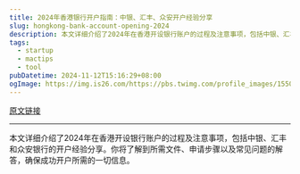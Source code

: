 ```yaml
---
title: 2024年香港银行开户指南：中银、汇丰、众安开户经验分享
slug: hongkong-bank-account-opening-2024
description: 本文详细介绍了2024年在香港开设银行账户的过程及注意事项，包括中银、汇丰和众安银行的开户经验分享。你将了解到所需文件、申请步骤以及常见问题的解答，确保成功开户所需的一切信息。
tags: 
  - startup
  - mactips
  - tool
pubDatetime: 2024-11-12T15:16:29+08:00
ogImage: https://img.is26.com/https://pbs.twimg.com/profile_images/1550157622300786688/672YmCpB_400x400.jpg/w=800
---
```


[原文链接](https://luolei.org/how-to-open-a-bank-account-in-hongkong-2024)

---

本文详细介绍了2024年在香港开设银行账户的过程及注意事项，包括中银、汇丰和众安银行的开户经验分享。你将了解到所需文件、申请步骤以及常见问题的解答，确保成功开户所需的一切信息。


